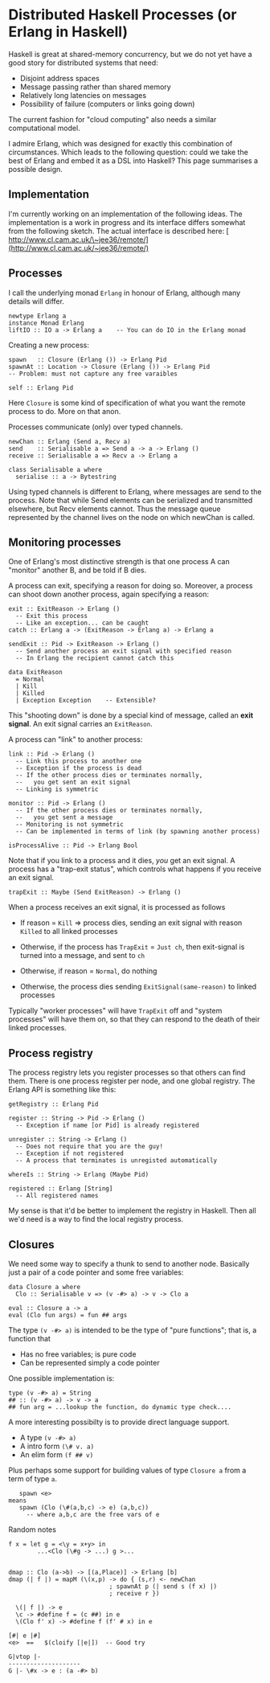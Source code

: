# Distributed Haskell Processes (or Erlang in Haskell)



Haskell is great at shared-memory concurrency, but we do not yet 
have a good story for distributed systems that need:


- Disjoint address spaces
- Message passing rather than shared memory
- Relatively long latencies on messages
- Possibility of failure (computers or links going down)


The current fashion for "cloud computing" also needs a similar
computational model.



I admire Erlang, which was designed for exactly this combination
of circumstances.  Which leads to the following question: could
we take the best of Erlang and embed it as a DSL into Haskell?
This page summarises a possible design.


## Implementation



I'm currently working on an implementation of the following ideas. The implementation is a work in progress and its interface differs somewhat from the following sketch. The actual interface is described here: [
http://www.cl.cam.ac.uk/\~jee36/remote/](http://www.cl.cam.ac.uk/~jee36/remote/)


## Processes



I call the underlying monad `Erlang` in honour of Erlang, although
many details will differ.


```wiki
newtype Erlang a
instance Monad Erlang
liftIO :: IO a -> Erlang a    -- You can do IO in the Erlang monad
```


Creating a new process:


```wiki
spawn   :: Closure (Erlang ()) -> Erlang Pid
spawnAt :: Location -> Closure (Erlang ()) -> Erlang Pid
-- Problem: must not capture any free varaibles

self :: Erlang Pid
```


Here `Closure` is some kind of specification of what you want the
remote process to do.  More on that anon.



Processes communicate (only) over typed channels.


```wiki
newChan :: Erlang (Send a, Recv a)
send    :: Serialisable a => Send a -> a -> Erlang ()
receive :: Serialisable a => Recv a -> Erlang a

class Serialisable a where
  serialise :: a -> Bytestring
```


Using typed channels is different to Erlang, where messages are send
to the process. Note that while Send elements can be serialized 
and transmitted elsewhere, but Recv elements cannot. Thus the message
queue represented by the channel lives on the node on which newChan
is called.


## Monitoring processes



One of Erlang's most distinctive strength is that one process A can
"monitor" another B, and be told if B dies.



A process can exit, specifying a reason for doing so. Moreover,
a process can shoot down another process, again specifying a reason:


```wiki
exit :: ExitReason -> Erlang ()
  -- Exit this process
  -- Like an exception... can be caught
catch :: Erlang a -> (ExitReason -> Erlang a) -> Erlang a

sendExit :: Pid -> ExitReason -> Erlang ()
  -- Send another process an exit signal with specified reason
  -- In Erlang the recipient cannot catch this

data ExitReason 
  = Normal 
  | Kill 
  | Killed 
  | Exception Exception    -- Extensible?
```


This "shooting down" is done by a special kind of message,
called an **exit signal**.  An exit signal carries an `ExitReason`.



A process can "link" to another process:


```wiki
link :: Pid -> Erlang ()
  -- Link this process to another one
  -- Exception if the process is dead
  -- If the other process dies or terminates normally, 
  --   you get sent an exit signal
  -- Linking is symmetric

monitor :: Pid -> Erlang ()
  -- If the other process dies or terminates normally, 
  --   you get sent a message
  -- Monitoring is not symmetric
  -- Can be implemented in terms of link (by spawning another process)

isProcessAlive :: Pid -> Erlang Bool
```


Note that if you link to a process and it dies, *you* get an exit
signal.
A process has a "trap-exit status", which controls what happens
if you receive an exit signal.


```wiki
trapExit :: Maybe (Send ExitReason) -> Erlang ()
```


When a process receives an exit signal, it is processed as follows


- If reason = `Kill` =\> process dies, sending an exit signal with reason `Killed` to all linked processes

- Otherwise, if the process has `TrapExit` = `Just ch`, then exit-signal is turned into a message, and sent to `ch`

- Otherwise, if reason = `Normal`, do nothing

- Otherwise, the process dies sending `ExitSignal(same-reason)` to linked processes


Typically "worker processes" will have `TrapExit` off 
and "system processes" will have them on, so that they can
respond to the death of their linked processes.


## Process registry



The process registry lets you register processes so that others can find them.
There is one process register per node, and one global registry. The Erlang
API is something like this:


```wiki
getRegistry :: Erlang Pid

register :: String -> Pid -> Erlang ()
  -- Exception if name [or Pid] is already registered

unregister :: String -> Erlang ()
  -- Does not require that you are the guy!
  -- Exception if not registered
  -- A process that terminates is unregisted automatically

whereIs :: String -> Erlang (Maybe Pid)

registered :: Erlang [String]
  -- All registered names
```


My sense is that it'd be better to implement the registry in Haskell. Then all 
we'd need is a way to find the local registry process.


## Closures



We need some way to specify a thunk to send to another node.
Basically just a pair of a code pointer and some free variables:


```wiki
data Closure a where
  Clo :: Serialisable v => (v -#> a) -> v -> Clo a

eval :: Closure a -> a
eval (Clo fun args) = fun ## args
```


The type `(v -#> a)` is intended to be the type of "pure functions"; that is,
a function that


- Has no free variables; is pure code
- Can be represented simply a code pointer


One possible implementation is:


```wiki
type (v -#> a) = String
## :: (v -#> a) -> v -> a
## fun arg = ...lookup the function, do dynamic type check....
```


A more interesting possibilty is to provide direct language support.


- A type `(v -#> a)`
- A intro form `(\# v. a)`
- An elim form `(f ## v)`


Plus perhaps some support for building values of type `Closure a` from
a term of type `a`.


```wiki
   spawn <e> 
means
   spawn (Clo (\#(a,b,c) -> e) (a,b,c))
     -- where a,b,c are the free vars of e
```


Random notes 


```wiki
f x = let g = <\y = x+y> in
        ...<Clo (\#g -> ...) g >...


dmap :: Clo (a->b) -> [(a,Place)] -> Erlang [b]
dmap (| f |) = mapM (\(x,p) -> do { (s,r) <- newChan
                            ; spawnAt p (| send s (f x) |)
                            ; receive r })

  \(| f |) -> e
  \c -> #define f = (c ##) in e
  \(Clo f' x) -> #define f (f' # x) in e

[#| e |#]
<e>  ==   $(cloify [|e|])  -- Good try

G|vtop |- 
--------------------
G |- \#x -> e : (a -#> b)
```